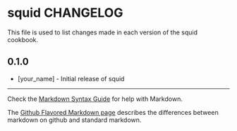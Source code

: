 squid CHANGELOG
===============

This file is used to list changes made in each version of the squid cookbook.

0.1.0
-----
- [your_name] - Initial release of squid

- - -
Check the [Markdown Syntax Guide](http://daringfireball.net/projects/markdown/syntax) for help with Markdown.

The [Github Flavored Markdown page](http://github.github.com/github-flavored-markdown/) describes the differences between markdown on github and standard markdown.
